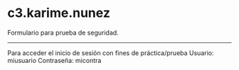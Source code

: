 # c3.karime.nunez
Formulario para prueba de seguridad.

-----

Para acceder el inicio de sesión con fines de práctica/prueba
Usuario: miusuario
Contraseña: micontra
